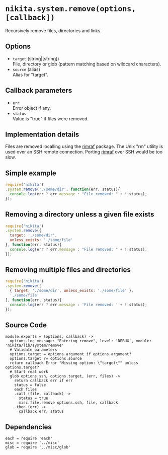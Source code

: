 
# `nikita.system.remove(options, [callback])`

Recursively remove files, directories and links.

## Options

* `target` (string|[string])      
  File, directory or glob (pattern matching based on wildcard characters).   
* `source` (alias)   
  Alias for "target".   

## Callback parameters

* `err`   
  Error object if any.   
* `status`   
  Value is "true" if files were removed.   

## Implementation details

Files are removed localling using the [rimraf] package. The Unix "rm" utility
is used over an SSH remote connection. Porting [rimraf] over SSH would be too 
slow.

## Simple example

```js
require('nikita')
.system.remove('./some/dir', function(err, status){
  console.log(err ? err.message : "File removed: " + !!status);
});
```

## Removing a directory unless a given file exists

```js
require('nikita')
.system.remove({
  target: './some/dir',
  unless_exists: './some/file'
}, function(err, status){
  console.log(err ? err.message : "File removed: " + !!status);
});
```

## Removing multiple files and directories

```js
require('nikita')
.system.remove([
  { target: './some/dir', unless_exists: './some/file' },
  './some/file'
], function(err, status){
  console.log(err ? err.message : 'File removed: ' + !!status);
});
```

## Source Code

    module.exports = (options, callback) ->
      options.log message: "Entering remove", level: 'DEBUG', module: 'nikita/lib/system/remove'
      # Validate parameters
      options.target = options.argument if options.argument?
      options.target ?= options.source
      return callback Error "Missing option: \"target\"" unless options.target?
      # Start real work
      glob options.ssh, options.target, (err, files) ->
        return callback err if err
        status = false
        each files
        .call (file, callback) ->
          status = true
          misc.file.remove options.ssh, file, callback
        .then (err) ->
          callback err, status

## Dependencies

    each = require 'each'
    misc = require '../misc'
    glob = require '../misc/glob'

[rimraf]: https://github.com/isaacs/rimraf
